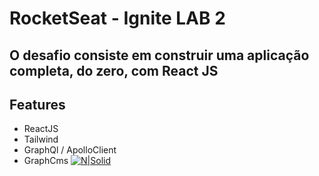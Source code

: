 # RocketSeat - Ignite LAB 2

## O desafio consiste em construir uma aplicação completa, do zero, com React JS

## Features

- ReactJS
- Tailwind
- GraphQl / ApolloClient
- GraphCms
  [![N|Solid](https://www.rocketseat.com.br/assets/logos/rocketseat.svg)]()
